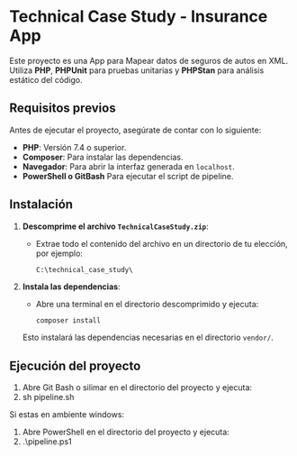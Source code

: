 # Technical Case Study - Insurance App

Este proyecto es una App para Mapear datos de seguros de autos en XML. Utiliza **PHP**, **PHPUnit** para pruebas unitarias y **PHPStan** para análisis estático del código.

## Requisitos previos

Antes de ejecutar el proyecto, asegúrate de contar con lo siguiente:

- **PHP**: Versión 7.4 o superior.
- **Composer**: Para instalar las dependencias.
- **Navegador**: Para abrir la interfaz generada en `localhost`.
- **PowerShell o GitBash** Para ejecutar el script de pipeline.

## Instalación

1. **Descomprime el archivo `TechnicalCaseStudy.zip`**:
   - Extrae todo el contenido del archivo en un directorio de tu elección, por ejemplo:
     ```
     C:\technical_case_study\
     ```

2. **Instala las dependencias**:
   - Abre una terminal en el directorio descomprimido y ejecuta:
     ```bash
     composer install
     ```

   Esto instalará las dependencias necesarias en el directorio `vendor/`.

## Ejecución del proyecto

1. Abre Git Bash o silimar en el directorio del proyecto y ejecuta:
2. sh pipeline.sh

Si estas en ambiente windows:

1. Abre PowerShell en el directorio del proyecto y ejecuta:
2. .\pipeline.ps1
